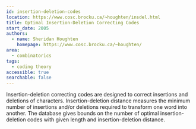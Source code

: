 ```yaml
---
id: insertion-deletion-codes
location: https://www.cosc.brocku.ca/~houghten/insdel.html
title: Optimal Insertion-Deletion Correcting Codes
start_date: 2005
authors:
  - name: Sheridan Houghten
    homepage: https://www.cosc.brocku.ca/~houghten/
area:
  - combinatorics
tags:
  - coding theory
accessible: true
searchable: false
---
```


Insertion-deletion correcting codes are designed to correct insertions and deletions of characters. Insertion-deletion distance measures the minimum number of insertions and/or deletions required to transform one word into another.  The database gives bounds on the number of optimal insertion-deletion codes with given length and insertion-deletion distance.
